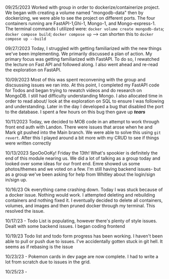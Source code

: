 09/25/2023
Worked with group in order to dockerize/containerize project. We began with creating a volume named "mongodb-data" then by dockerizing, we were able to see the project on different ports. The four containers running are FastAPI-1,Ghi-1, Mongo-1, and Mongo-express-1. The terminal commands I utilized were: `docker volume create mongodb-data`; `docker compose build`; `docker compose up` --> can shorten this to `docker compose up --build`

09/27/2023
Today, I struggled with getting familiarized with the new things we've been implementing. We primarily discussed a plan of action. My primary focus was getting familiarized with FastAPI. To do so, I rewatched the lecture on Fast API and followed along. I also went ahead and re-read the exploration on FastAPI.

10/09/2023
Most of this was spent reconvening with the group and discsussing issues we ran into. At this point, I completed my FastAPI code for Todos and began trying to rewatch videos and do research on MongoDB. I still had difficulty understanding Mongo. I also allocated time in order to read about/ look at the exploration on SQL to ensure I was following and understanding. Later in the day I developed a bug that disabled the port to the database. I spent a few hours on this bug then gave up **_tears_**

10/11/2023
Today, we decided to MOB code in an attempt to work through front end auth with Landon. There were issues that arose when he and Mark git pushed into the Main branch. We were able to solve this using `git revert`. After this I played around a bit more with my CRUD to see if things were written correctly

10/13/2023
SpoOoOoKy! Friday the 13th! What's spookier is definitely the end of this module nearing us. We did a lot of talking as a group today and looked over some ideas for our front end. Emre showed us some photos/themes and we voted on a few. I'm still having backend issues- but as a group we've been asking for help from Whitley about the login/sign in/sign up.

10/16/23
Ok everything came crashing down. Today I was stuck because of a docker issue. Nothing would work. I attempted deleting and rebuilding containers and nothing fixed it. I eventually decided to delete all containers, volumes, and images and then pruned docker through my terminal. This resolved the issue.

10/17/23 -
Todo List is populating, however there's plenty of style issues. Dealt with some backend issues. I began coding frontend

10/19/23
Todo list and todo form progress has been working. I haven't been able to pull or push due to issues. I've accidentally gotten stuck in git hell. It seems as if rebasing is the issue

10/23/23 -
Pokemon cards in dev page are now complete. I had to write a lot from scratch due to issues in the grid.

10/25/23 -
